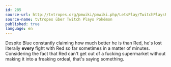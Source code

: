 ```yaml
---
id: 285
source-url: http://tvtropes.org/pmwiki/pmwiki.php/LetsPlay/TwitchPlaysPokemon
source-name: tvtropes über Twitch Plays Pokémon
published: true
language: en
---
```

Despite Blue constantly claiming how much better he is than Red, he's lost literally **every** fight with Red so far sometimes in a matter of minutes. Considering the fact that Red can't get out of a fucking supermarket without making it into a freaking ordeal, that's saying something.
